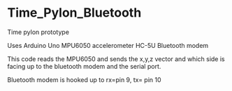# Time_Pylon_Bluetooth
Time pylon prototype

Uses Arduino Uno MPU6050 accelerometer HC-5U Bluetooth modem

This code reads the MPU6050 and sends the x,y,z vector and which side is facing up to the bluetooth modem and the serial port.

Bluetooth modem is hooked up to rx=pin 9, tx= pin 10
